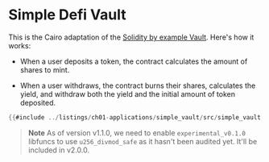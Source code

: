 # Simple Defi Vault

This is the Cairo adaptation of the [Solidity by example Vault](https://solidity-by-example.org/defi/vault/).
Here's how it works:

- When a user deposits a token, the contract calculates the amount of shares to mint.

- When a user withdraws, the contract burns their shares, calculates the yield, and withdraw both the yield and the initial amount of token deposited.

```rust
{{#include ../listings/ch01-applications/simple_vault/src/simple_vault.cairo}}
```

> **Note**
> As of version v1.1.0, we need to enable `experimental_v0.1.0` libfuncs to use `u256_divmod_safe` as it hasn't been audited yet.
> It'll be included in v2.0.0.